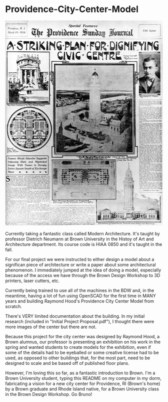 # Providence-City-Center-Model

 <img src="https://raw.githubusercontent.com/lucasgelfond/Providence-City-Center-Model/master/City%20Center%20Image.jpg" alt="Newspaper Clipping of Plan for Providence City Center">
 

Currently taking a fantastic class called Modern Architecture. It's taught by professor Dietrich Neumann at Brown University in the Histoy of Art and Architecture department. Its course code is HIAA 0850 and it's taught in the fall. 

For our final project we were instructed to either design a model about a significan piece of architecture or write a paper about some architectural phenomenon. I immediately jumped at the idea of doing a model, especially because of the access we have through the Brown Design Workshop to 3D printers, laser cutters, etc.

Currently being trained to use all of the machines in the BDW and, in the meantime, having a lot of fun using OpenSCAD for the first time in MANY years and building Raymond Hood's Providence City Center Model from scratch.

There's VERY limited documentation about the building. In my initial research (included in "Initial Project Proposal.pdf"), I thought there were more images of the center but there are not. 

Because this project for the city center was designed by Raymond Hood, a Brown alumnus, our professor is presenting an exhibition on his work in the spring and wanted students to create models for the exhibition, even if some of the details had to be eyeballed or some creative license had to be used, as opposed to other buildings that, for the most part, need to be designed to scale and be based off of published floor plans.

However, I'm loving this so far, as a fantastic introduction to Brown. I'm a Brown University student, typing this README on my computer in my dorm, fabricating a vision for a new city center for Providence, RI (Brown's home) by a Brown graduate and Rhode Island native, for a Brown University class in the Brown Design Workshop. Go Bruno! 
